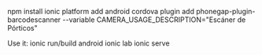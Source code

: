 npm install
ionic platform add android
cordova plugin add phonegap-plugin-barcodescanner --variable CAMERA_USAGE_DESCRIPTION="Escáner de Pórticos"

Use it:
ionic run/build android
ionic lab
ionic serve
